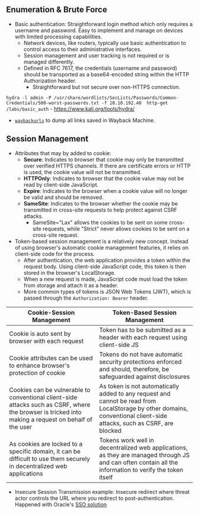 ## Enumeration & Brute Force
- Basic authentication: Straightforward login method which only requires a username and password. Easy to implement and manage on devices with limited processing capabilities.
  - Network devices, like routers, typically use basic authentication to control access to their administrative interfaces.
  - Session management and user tracking is not required or is managed differently.
  - Defined in RFC 7617, the credentials (username and password) should be transported as a base64-encoded string within the HTTP Authorization header.
    - Straightforward but not secure over non-HTTPS connection.  

`hydra -l admin -P /usr/share/wordlists/SecLists/Passwords/Common-Credentials/500-worst-passwords.txt -f 10.10.192.40  http-get /labs/basic_auth` - https://www.kali.org/tools/hydra/
- [`waybackurls`](https://github.com/tomnomnom/waybackurls) to dump all links saved in Wayback Machine.

## Session Management
- Attributes that may by added to cookie:
  - **Secure**: Indicates to browser that cookie may only be transmitted over verified HTTPS channels. If there are certificate errors or HTTP is used, the cookie value will not be transmitted.
  - **HTTPOnly**: Indicates to browser that the cookie value may not be read by client-side JavaScript.
  - **Expire**: Indicates to the browser when a cookie value will no longer be valid and should be removed.
  - **SameSite**: Indicates to the browser whether the cookie may be transmitted in cross-site requests to help protect against CSRF attacks.
    - SameSite="Lax" allows the cookies to be sent on some cross-site requests, while "Strict" never allows cookies to be sent on a cross-site request.
- Token-based session management is a relatively new concept. Instead of using browser's automatic cookie management featuries, it relies on client-side code for the process.
  - After authentication, the web application provides a token within the request body. Using client-side JavaScript code, this token is then stored in the browser's LocalStorage.
  - When a new request is made, JavaScript code must load the token from storage and attach it as a header.
  - More common types of tokens is JSON Web Tokens (JWT), which is passed through the `Authorization: Bearer` header. 

|Cookie-Session Management|Token-Based Session Management|
|-----------|-----------|
|Cookie is auto sent by browser with each request|Token has to be submitted as a header with each request using client-side JS|
|Cookie attributes can be used to enhance browser's protection of cookie|Tokens do not have automatic security protections enforced and should, therefore, be safeguarded against disclosures|
|Cookies can be vulnerable to conventional client-side attacks such as CSRF, where the browser is tricked into making a request on behalf of the user|As token is  not automatically added to any request and cannot be read from LocalStorage by other domains, conventional client-side attacks, such as CSRF, are blocked|
|As cookies are locked to a specific domain, it can be difficult to use them securely in decentralized web applications|Tokens work well in decentralized web applications, as they are managed through JS and can often contain all the information to verify the token itself|

- Insecure Session Transmission example: Insecure redirect where threat actor controls the URL where you redirect to post-authentication. Happened with Oracle's [SSO solution](https://krbtgt.pw/oracle-oam-10g-session-hijacking/)
